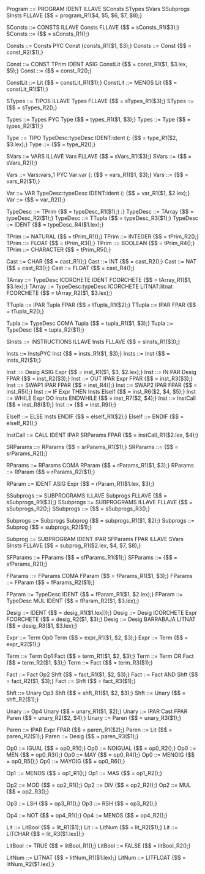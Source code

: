 Program ::= PROGRAM IDENT ILLAVE SConsts STypes SVars SSubprogs SInsts FLLAVE
    {$$ = program_R1($4, $5, $6, $7, $8);}


SConsts ::= CONSTS ILLAVE Consts FLLAVE
    {$$ = sConsts_R1($3);}
SConsts ::=
    {$$ = sConsts_R1();}

Consts ::= Consts PYC Const
    {consts_R1($1, $3);}
Consts ::= Const
    {$$ = const_R2($1);}


Const ::= CONST TPrim IDENT ASIG ConstLit
    {$$ = const_R1($1, $3.lex, $5);}
Const ::= 
    {$$ = const_R2();}

ConstLit ::= Lit
    {$$ = constLit_R1($1);}
ConstLit ::= MENOS Lit
    {$$ = constLit_R1($1);}

STypes ::= TIPOS ILLAVE Types FLLAVE
    {$$ = sTypes_R1($3);}
STypes ::= 
    {$$ = sTypes_R2();}

Types ::= Types PYC Type
    {$$ = types_R1($1, $3);}
Types ::= Type
    {$$ = types_R2($1);}

Type ::= TIPO TypeDesc:typeDesc IDENT:ident {:
    {$$ = type_R1($2, $3.lex);}
Type ::=
    {$$ = type_R2();}

SVars ::= VARS ILLAVE Vars FLLAVE
    {$$ = sVars_R1($3);}
SVars ::=
    {$$ = sVars_R2();}

Vars ::= Vars:vars_1 PYC Var:var {:
    {$$ = vars_R1($1, $3);}
Vars ::=
    {$$ = vars_R2($1);}

Var ::= VAR TypeDesc:typeDesc IDENT:ident {:
    {$$ = var_R1($1, $2.lex);}
Var ::=
    {$$ = var_R2();}

TypeDesc ::= TPrim
    {$$ = typeDesc_R1($1);}
:}
TypeDesc ::= TArray
    {$$ = typeDesc_R2($1);}
TypeDesc ::= TTupla
    {$$ = typeDesc_R3($1);}
TypeDesc ::= IDENT
    {$$ = typeDesc_R4($1.lex);}

TPrim ::= NATURAL
    {$$ = tPrim_R1();}
TPrim ::= INTEGER
    {$$ = tPrim_R2();}
TPrim ::= FLOAT
    {$$ = tPrim_R3();}
TPrim ::= BOOLEAN
    {$$ = tPrim_R4();}
TPrim ::= CHARACTER
    {$$ = tPrim_R5();}

Cast ::= CHAR
    {$$ = cast_R1();}
Cast ::= INT
    {$$ = cast_R2();}
Cast ::= NAT
    {$$ = cast_R3();}
Cast ::= FLOAT
    {$$ = cast_R4();}

TArray ::= TypeDesc ICORCHETE IDENT FCORCHETE
    {$$ = tArray_R1($1, $3.lex);}
TArray ::= TypeDesc:typeDesc ICORCHETE LITNAT:litnat FCORCHETE
    {$$ = tArray_R2($1, $3.lex);}

TTupla ::= IPAR Tupla FPAR
    {$$ = tTupla_R1($2);}
TTupla ::= IPAR FPAR
    {$$ = tTupla_R2();}

Tupla ::= TypeDesc COMA Tupla
    {$$ = tupla_R1($1, $3);}
Tupla ::= TypeDesc
    {$$ = tupla_R2($1);}

SInsts ::= INSTRUCTIONS ILLAVE Insts FLLAVE
    {$$ = sInsts_R1($3);}

Insts ::= InstsPYC Inst
    {$$ = insts_R1($1, $3);}
Insts ::= Inst
    {$$ = insts_R2($1);}

Inst ::= Desig ASIG Expr
    {$$ = inst_R1($1, $3, $2.lex);}
Inst ::= IN PAR Desig FPAR
    {$$ = inst_R2($3);}
Inst ::= OUT IPAR Expr FPAR
    {$$ = inst_R3($3);}
Inst ::= SWAP1 IPAR FPAR
    {$$ = inst_R4();}
Inst ::= SWAP2 IPAR FPAR
    {$$ = inst_R5();}
Inst ::= IF Expr THEN Insts ElseIf
    {$$ = inst_R6($2, $4, $5);}
Inst ::= WHILE Expr DO Insts ENDWHILE
    {$$ = inst_R7($2, $4);}
Inst ::= InstCall
    {$$ = inst_R8($1);}
Inst ::=
    {$$ = inst_R9();}

ElseIf ::= ELSE Insts ENDIF
    {$$ = elseIf_R1($2);}
ElseIf ::= ENDIF
    {$$ = elseIf_R2();}

InstCall ::= CALL IDENT IPAR SRParams FPAR
    {$$ = instCall_R1($2.lex, $4);}

SRParams ::= RParams
    {$$ = srParams_R1($1);}
SRParams ::=
    {$$ = srParams_R2();}

RParams ::= RParams COMA RParam
    {$$ = rParams_R1($1, $3);}
RParams ::= RParam
    {$$ = rParams_R2($1);}

RParam ::= IDENT ASIG Expr
    {$$ = rParam_R1($1.lex, $3);}

SSubprogs ::= SUBPROGRAMS ILLAVE Subprogs FLLAVE
    {$$ = sSubprogs_R1($3);}
SSubprogs ::= SUBPROGRAMS ILLAVE FLLAVE
    {$$ = sSubprogs_R2();}
SSubprogs ::=
    {$$ = sSubprogs_R3();}

Subprogs ::= Subprogs Subprog
    {$$ = subprogs_R1($1, $2);}
Subprogs ::= Subprog
    {$$ = subprogs_R2($1);}

Subprog ::= SUBPROGRAM IDENT IPAR SFParams FPAR ILLAVE SVars SInsts FLLAVE
    {$$ = subprog_R1($2.lex, $4, $7, $8);}

SFParams ::= FParams 
    {$$ = sfParams_R1($1);}
SFParams ::= 
    {$$ = sfParams_R2();}

FParams ::= FParams COMA FParam 
    {$$ = fParams_R1($1, $3);}
FParams ::= FParam 
    {$$ = fParams_R2($1);}

FParam ::= TypeDesc IDENT 
    {$$ = fParam_R1($1, $2.lex);}
FParam ::= TypeDesc MUL IDENT 
    {$$ = fParam_R2($1, $3.lex);}

Desig ::= IDENT 
    {$$ = desig_R1($1.lex)));}
Desig ::= Desig ICORCHETE Expr FCORCHETE 
    {$$ = desig_R2($1, $3);}
Desig ::= Desig BARRABAJA LITNAT 
    {$$ = desig_R3($1, $3.lex);}

Expr ::= Term Op0 Term 
    {$$ = expr_R1($1, $2, $3);}
Expr ::= Term 
    {$$ = expr_R2($1);}

Term ::= Term Op1 Fact 
    {$$ = term_R1($1, $2, $3);}
Term ::= Term OR Fact 
    {$$ = term_R2($1, $3);}
Term ::= Fact 
    {$$ = term_R3($1);}

Fact ::= Fact Op2 Shft 
    {$$ = fact_R1($1, $2, $3);}
Fact ::= Fact AND Shft 
    {$$ = fact_R2($1, $3);}
Fact ::= Shft 
    {$$ = fact_R3($1);}

Shft ::= Unary Op3 Shft 
    {$$ = shft_R1($1, $2, $3);}
Shft ::= Unary 
    {$$ = shft_R2($1);}

Unary ::= Op4 Unary 
    {$$ = unary_R1($1, $2);}
Unary ::= IPAR Cast FPAR Paren 
    {$$ = unary_R2($2, $4);}
Unary ::= Paren 
    {$$ = unary_R3($1);}

Paren ::= IPAR Expr FPAR 
    {$$ = paren_R1($2);}
Paren ::= Lit 
    {$$ = paren_R2($1);}
Paren ::= Desig 
    {$$ = paren_R3($1);}


Op0 ::= IGUAL 
    {$$ = op0_R1();}
Op0 ::= NOIGUAL 
    {$$ = op0_R2();}
Op0 ::= MEN 
    {$$ = op0_R3();}
Op0 ::= MAY 
    {$$ = op0_R4();}
Op0 ::= MENOIG 
    {$$ = op0_R5();}
Op0 ::= MAYOIG 
    {$$ = op0_R6();}

Op1 ::= MENOS 
    {$$ = op1_R1();}
Op1 ::= MAS 
    {$$ = op1_R2();}

Op2 ::= MOD 
    {$$ = op2_R1();}
Op2 ::= DIV 
    {$$ = op2_R2();}
Op2 ::= MUL 
    {$$ = op2_R3();}

Op3 ::= LSH 
    {$$ = op3_R1();}
Op3 ::= RSH 
    {$$ = op3_R2();}

Op4 ::= NOT 
    {$$ = op4_R1();}
Op4 ::= MENOS 
    {$$ = op4_R2();}


Lit ::= LitBool 
    {$$ = lit_R1($1);}
Lit ::= LitNum 
    {$$ = lit_R2($1);}
Lit ::= LITCHAR 
    {$$ = lit_R3($1.lex));}

LitBool ::= TRUE 
    {$$ = litBool_R1();}
LitBool ::= FALSE 
    {$$ = litBool_R2();}

LitNum ::= LITNAT 
    {$$ = litNum_R1($1.lex);}
LitNum ::= LITFLOAT 
    {$$ = litNum_R2($1.lex);}
